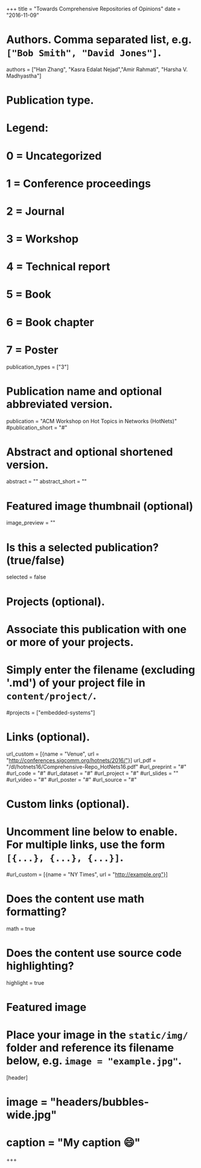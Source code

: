 +++
title = "Towards Comprehensive Repositories of Opinions"
date = "2016-11-09"

# Authors. Comma separated list, e.g. `["Bob Smith", "David Jones"]`.
authors = ["Han Zhang", "Kasra Edalat Nejad","Amir Rahmati", "Harsha V. Madhyastha"] 

# Publication type.
# Legend:
# 0 = Uncategorized
# 1 = Conference proceedings
# 2 = Journal
# 3 = Workshop
# 4 = Technical report
# 5 = Book
# 6 = Book chapter
# 7 = Poster
publication_types = ["3"]

# Publication name and optional abbreviated version.
publication = "ACM Workshop on Hot Topics in Networks (HotNets)"
#publication_short = "#"

# Abstract and optional shortened version.
abstract = ""
abstract_short = ""

# Featured image thumbnail (optional)
image_preview = ""

# Is this a selected publication? (true/false)
selected = false

# Projects (optional).
#   Associate this publication with one or more of your projects.
#   Simply enter the filename (excluding '.md') of your project file in `content/project/`.
#projects = ["embedded-systems"]

# Links (optional).
url_custom = [{name = "Venue", url = "http://conferences.sigcomm.org/hotnets/2016/"}]
url_pdf = "/dl/hotnets16/Comprehensive-Repo_HotNets16.pdf"
#url_preprint = "#"
#url_code = "#"
#url_dataset = "#"
#url_project = "#"
#url_slides = ""
#url_video = "#"
#url_poster = "#"
#url_source = "#"


# Custom links (optional).
#   Uncomment line below to enable. For multiple links, use the form `[{...}, {...}, {...}]`.
#url_custom = [{name = "NY Times", url = "http://example.org"}]

# Does the content use math formatting?
math = true

# Does the content use source code highlighting?
highlight = true

# Featured image
# Place your image in the `static/img/` folder and reference its filename below, e.g. `image = "example.jpg"`.
[header]
# image = "headers/bubbles-wide.jpg"
# caption = "My caption :smile:"

+++
